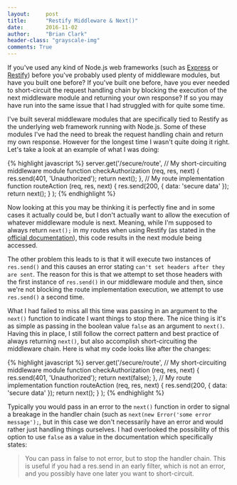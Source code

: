 ```yaml
---
layout:     post
title:      "Restify Middleware & Next()"
date:       2016-11-02
author:     "Brian Clark"
header-class: "grayscale-img"
comments: True
---
```


If you've used any kind of Node.js web frameworks (such as [Express](http://expressjs.com/) or [Restify](http://restify.com/)) before you've probably used plenty of middleware modules, but have you built one before? If you've built one before, have you ever needed to short-circuit the request handling chain by blocking the execution of the next middleware module and returning your own response? If so you may have run into the same issue that I had struggled with for quite some time.

I've built several middleware modules that are specifically tied to Restify as the underlying web framework running with Node.js. Some of these modules I've had the need to break the request handling chain and return my own response. However for the longest time I wasn't quite doing it right. Let's take a look at an example of what I was doing:

{% highlight javascript %}
server.get('/secure/route',
  // My short-circuiting middleware module
  function checkAuthorization (req, res, next) {
    res.send(401, 'Unauthorized');
    return next();
  },
  // My route implementation
  function routeAction (req, res, next) {
    res.send(200, { data: 'secure data' });
    return next();
  }
);
{% endhighlight %}

Now looking at this you may be thinking it is perfectly fine and in some cases it actually could be, but I don't actually want to allow the execution of whatever middleware module is next. Meaning, while I'm supposed to always return `next();` in my routes when using Restify (as stated in the [official documentation](http://restify.com/#routing)), this code results in the next module being accessed.

The other problem this leads to is that it will execute two instances of `res.send()` and this causes an error stating `can't set headers after they are sent`. The reason for this is that we attempt to set those headers with the first instance of `res.send()` in our middleware module and then, since we're not blocking the route implementation execution, we attempt to use `res.send()` a second time.

What I had failed to miss all this time was passing in an argument to the `next()` function to indicate I want things to stop there. The nice thing is it's as simple as passing in the boolean value `false` as an argument to `next()`. Having this in place, I still follow the correct pattern and best practice of always returning `next()`, but also accomplish short-circuiting the middleware chain. Here is what my code looks like after the changes:

{% highlight javascript %}
server.get('/secure/route',
  // My short-circuiting middleware module
  function checkAuthorization (req, res, next) {
    res.send(401, 'Unauthorized');
    return next(false);
  },
  // My route implementation
  function routeAction (req, res, next) {
    res.send(200, { data: 'secure data' });
    return next();
  }
);
{% endhighlight %}

Typically you would pass in an error to the `next()` function in order to signal a breakage in the handler chain (such as `next(new Error('some error message');`, but in this case we don't necessarily have an error and would rather just handling things ourselves. I had overlooked the possibility of this option to use `false` as a value in the documentation which specifically states:
<blockquote>
You can pass in  false to not error, but to stop the handler chain. This is useful if you had a res.send in an early filter, which is not an error, and you possibly have one later you want to short-circuit.
</blockquote>